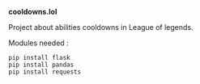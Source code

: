 **cooldowns.lol**

Project about abilities cooldowns in League of legends.

Modules needed :

    pip install flask
    pip install pandas
    pip install requests
